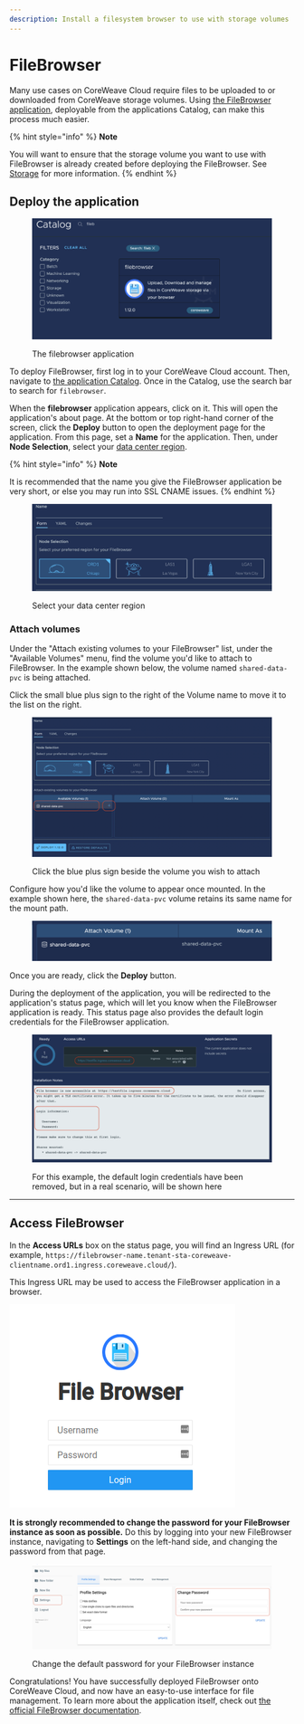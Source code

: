 ```yaml
---
description: Install a filesystem browser to use with storage volumes
---
```


# FileBrowser

Many use cases on CoreWeave Cloud require files to be uploaded to or downloaded from CoreWeave storage volumes. Using [the FileBrowser application](https://filebrowser.org/), deployable from the applications Catalog, can make this process much easier.

{% hint style="info" %}
**Note**

You will want to ensure that the storage volume you want to use with FileBrowser is already created before deploying the FileBrowser. See [Storage](broken-reference) for more information.
{% endhint %}

## Deploy the application

<figure><img src="../.gitbook/assets/image (24) (2).png" alt=""><figcaption><p>The filebrowser application</p></figcaption></figure>

To deploy FileBrowser, first log in to your CoreWeave Cloud account. Then, navigate to [the application Catalog](../coreweave-kubernetes/serverless/applications-catalog.md). Once in the Catalog, use the search bar to search for `filebrowser`.

When the **filebrowser** application appears, click on it. This will open the application's about page. At the bottom or top right-hand corner of the screen, click the **Deploy** button to open the deployment page for the application. From this page, set a **Name** for the application. Then, under **Node Selection**, select your [data center region](../data-center-regions.md).

{% hint style="info" %}
**Note**

It is recommended that the name you give the FileBrowser application be very short, or else you may run into SSL CNAME issues.
{% endhint %}

<figure><img src="../.gitbook/assets/image (54).png" alt="Screenshot: Select your data center region"><figcaption><p>Select your data center region</p></figcaption></figure>

### Attach volumes

Under the "Attach existing volumes to your FileBrowser" list, under the "Available Volumes" menu, find the volume you'd like to attach to FileBrowser. In the example shown below, the volume named `shared-data-pvc` is being attached.

Click the small blue plus sign to the right of the Volume name to move it to the list on the right.

<figure><img src="../.gitbook/assets/image (73).png" alt="Screenshot: Click the blue plus sign beside the volume you wish to attach"><figcaption><p>Click the blue plus sign beside the volume you wish to attach</p></figcaption></figure>

Configure how you'd like the volume to appear once mounted. In the example shown here, the `shared-data-pvc` volume retains its same name for the mount path.

<figure><img src="../.gitbook/assets/image (69).png" alt=""><figcaption></figcaption></figure>

Once you are ready, click the **Deploy** button.

During the deployment of the application, you will be redirected to the application's status page, which will let you know when the FileBrowser application is ready. This status page also provides the default login credentials for the FileBrowser application.

<figure><img src="../.gitbook/assets/image (65).png" alt="Screenshot: For this example, the default login credentials have been removed, but in a real scenario, will be shown here"><figcaption><p>For this example, the default login credentials have been removed, but in a real scenario, will be shown here</p></figcaption></figure>

****

## Access FileBrowser

In the **Access URLs** box on the status page, you will find an Ingress URL (for example, `https://filebrowser-name.tenant-sta-coreweave-clientname.ord1.ingress.coreweave.cloud/`).

This Ingress URL may be used to access the FileBrowser application in a browser.

![The FileBrowser login screen](<../../.gitbook/assets/image (3) (1) (1) (2).png>)

**It is strongly recommended to change the password for your FileBrowser instance as soon as possible.** Do this by logging into your new FileBrowser instance, navigating to **Settings** on the left-hand side, and changing the password from that page.

<figure><img src="../.gitbook/assets/image (76).png" alt="Screenshot: Change the default password for your FileBrowser instance"><figcaption><p>Change the default password for your FileBrowser instance</p></figcaption></figure>

Congratulations! You have successfully deployed FileBrowser onto CoreWeave Cloud, and now have an easy-to-use interface for file management. To learn more about the application itself, check out [the official FileBrowser documentation](https://filebrowser.org/features).
